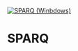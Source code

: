 [![SPARQ (Winbdows)](https://github.com/vtx22/SPARQ/actions/workflows/build_sparq_windows.yaml/badge.svg)](https://github.com/vtx22/SPARQ/actions/)

# SPARQ

